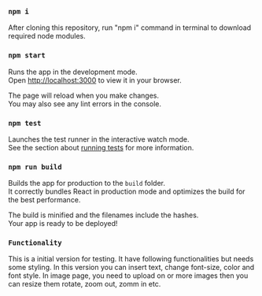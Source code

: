 ### `npm i`
After cloning this repository, run "npm i" command in terminal to download required node modules.

### `npm start`

Runs the app in the development mode.\
Open [http://localhost:3000](http://localhost:3000) to view it in your browser.

The page will reload when you make changes.\
You may also see any lint errors in the console.

### `npm test`

Launches the test runner in the interactive watch mode.\
See the section about [running tests](https://facebook.github.io/create-react-app/docs/running-tests) for more information.

### `npm run build`

Builds the app for production to the `build` folder.\
It correctly bundles React in production mode and optimizes the build for the best performance.

The build is minified and the filenames include the hashes.\
Your app is ready to be deployed!

###  `Functionality`

This is a initial version for testing. It have following functionalities but needs some styling. 
In this version you can insert text, change font-size, color and font style.
In image page, you need to upload on or more images then you can resize them rotate, zoom out, zomm in etc.
